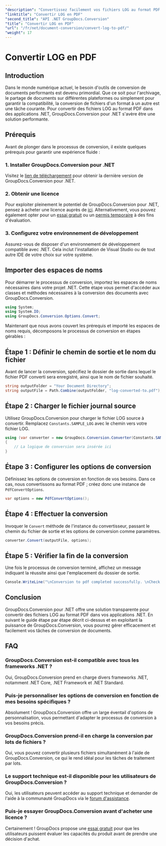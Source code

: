 ```yaml
---
"description": "Convertissez facilement vos fichiers LOG au format PDF dans vos applications .NET grâce à GroupDocs.Conversion pour .NET. Suivez notre guide étape par étape pour la conversion de vos documents."
"linktitle": "Convertir LOG en PDF"
"second_title": "API .NET GroupDocs.Conversion"
"title": "Convertir LOG en PDF"
"url": "/fr/net/document-conversion/convert-log-to-pdf/"
"weight": 17
---
```


# Convertir LOG en PDF

## Introduction
Dans le monde numérique actuel, le besoin d'outils de conversion de documents performants est devenu primordial. Que ce soit pour l'archivage, le partage de documents sur différentes plateformes ou simplement pour garantir la compatibilité, la conversion de fichiers d'un format à un autre est une tâche courante. Pour convertir des fichiers LOG au format PDF dans des applications .NET, GroupDocs.Conversion pour .NET s'avère être une solution performante.
## Prérequis
Avant de plonger dans le processus de conversion, il existe quelques prérequis pour garantir une expérience fluide :
### 1. Installer GroupDocs.Conversion pour .NET
Visitez le [lien de téléchargement](https://releases.groupdocs.com/conversion/net/) pour obtenir la dernière version de GroupDocs.Conversion pour .NET.
### 2. Obtenir une licence
Pour exploiter pleinement le potentiel de GroupDocs.Conversion pour .NET, pensez à acheter une licence auprès de [ici](https://purchase.groupdocs.com/buy). Alternativement, vous pouvez également opter pour un [essai gratuit](https://releases.groupdocs.com/) ou un [permis temporaire](https://purchase.groupdocs.com/temporary-license/) à des fins d'évaluation.
### 3. Configurez votre environnement de développement
Assurez-vous de disposer d'un environnement de développement compatible avec .NET. Cela inclut l'installation de Visual Studio ou de tout autre IDE de votre choix sur votre système.

## Importer des espaces de noms
Pour démarrer le processus de conversion, importez les espaces de noms nécessaires dans votre projet .NET. Cette étape vous permet d'accéder aux classes et méthodes nécessaires à la conversion des documents avec GroupDocs.Conversion.
```csharp
using System;
using System.IO;
using GroupDocs.Conversion.Options.Convert;
```

Maintenant que nous avons couvert les prérequis et importé les espaces de noms requis, décomposons le processus de conversion en étapes gérables :
## Étape 1 : Définir le chemin de sortie et le nom du fichier
Avant de lancer la conversion, spécifiez le dossier de sortie dans lequel le fichier PDF converti sera enregistré, ainsi que le nom de fichier souhaité.
```csharp
string outputFolder = "Your Document Directory";
string outputFile = Path.Combine(outputFolder, "log-converted-to.pdf");
```
## Étape 2 : Charger le fichier journal source
Utilisez GroupDocs.Conversion pour charger le fichier LOG source à convertir. Remplacez `Constants.SAMPLE_LOG` avec le chemin vers votre fichier LOG.
```csharp
using (var converter = new GroupDocs.Conversion.Converter(Constants.SAMPLE_LOG))
{
    // La logique de conversion sera insérée ici
}
```
## Étape 3 : Configurer les options de conversion
Définissez les options de conversion en fonction de vos besoins. Dans ce cas, nous convertissons au format PDF ; créez donc une instance de `PdfConvertOptions`.
```csharp
var options = new PdfConvertOptions();
```
## Étape 4 : Effectuer la conversion
Invoquer le `Convert` méthode de l'instance du convertisseur, passant le chemin du fichier de sortie et les options de conversion comme paramètres.
```csharp
converter.Convert(outputFile, options);
```
## Étape 5 : Vérifier la fin de la conversion
Une fois le processus de conversion terminé, affichez un message indiquant la réussite ainsi que l'emplacement du dossier de sortie.
```csharp
Console.WriteLine("\nConversion to pdf completed successfully. \nCheck output in {0}", outputFolder);
```

## Conclusion
GroupDocs.Conversion pour .NET offre une solution transparente pour convertir des fichiers LOG au format PDF dans vos applications .NET. En suivant le guide étape par étape décrit ci-dessus et en exploitant la puissance de GroupDocs.Conversion, vous pourrez gérer efficacement et facilement vos tâches de conversion de documents.
## FAQ
### GroupDocs.Conversion est-il compatible avec tous les frameworks .NET ?
Oui, GroupDocs.Conversion prend en charge divers frameworks .NET, notamment .NET Core, .NET Framework et .NET Standard.
### Puis-je personnaliser les options de conversion en fonction de mes besoins spécifiques ?
Absolument ! GroupDocs.Conversion offre un large éventail d'options de personnalisation, vous permettant d'adapter le processus de conversion à vos besoins précis.
### GroupDocs.Conversion prend-il en charge la conversion par lots de fichiers ?
Oui, vous pouvez convertir plusieurs fichiers simultanément à l'aide de GroupDocs.Conversion, ce qui le rend idéal pour les tâches de traitement par lots.
### Le support technique est-il disponible pour les utilisateurs de GroupDocs.Conversion ?
Oui, les utilisateurs peuvent accéder au support technique et demander de l'aide à la communauté GroupDocs via le [forum d'assistance](https://forum.groupdocs.com/c/conversion/11).
### Puis-je essayer GroupDocs.Conversion avant d'acheter une licence ?
Certainement ! GroupDocs propose une [essai gratuit](https://releases.groupdocs.com/) pour que les utilisateurs puissent évaluer les capacités du produit avant de prendre une décision d'achat.